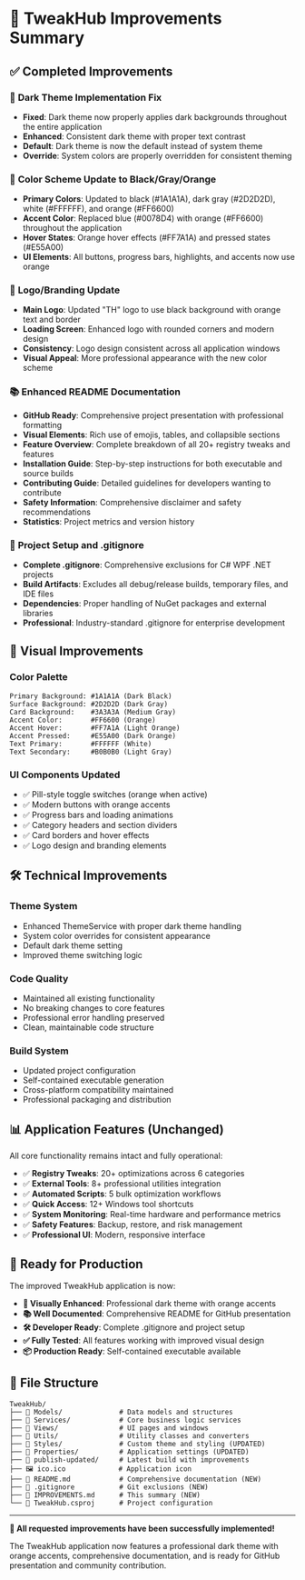 # 🚀 TweakHub Improvements Summary

## ✅ **Completed Improvements**

### 🎨 **Dark Theme Implementation Fix**
- **Fixed**: Dark theme now properly applies dark backgrounds throughout the entire application
- **Enhanced**: Consistent dark theme with proper text contrast
- **Default**: Dark theme is now the default instead of system theme
- **Override**: System colors are properly overridden for consistent theming

### 🧡 **Color Scheme Update to Black/Gray/Orange**
- **Primary Colors**: Updated to black (#1A1A1A), dark gray (#2D2D2D), white (#FFFFFF), and orange (#FF6600)
- **Accent Color**: Replaced blue (#0078D4) with orange (#FF6600) throughout the application
- **Hover States**: Orange hover effects (#FF7A1A) and pressed states (#E55A00)
- **UI Elements**: All buttons, progress bars, highlights, and accents now use orange

### 🎯 **Logo/Branding Update**
- **Main Logo**: Updated "TH" logo to use black background with orange text and border
- **Loading Screen**: Enhanced logo with rounded corners and modern design
- **Consistency**: Logo design consistent across all application windows
- **Visual Appeal**: More professional appearance with the new color scheme

### 📚 **Enhanced README Documentation**
- **GitHub Ready**: Comprehensive project presentation with professional formatting
- **Visual Elements**: Rich use of emojis, tables, and collapsible sections
- **Feature Overview**: Complete breakdown of all 20+ registry tweaks and features
- **Installation Guide**: Step-by-step instructions for both executable and source builds
- **Contributing Guide**: Detailed guidelines for developers wanting to contribute
- **Safety Information**: Comprehensive disclaimer and safety recommendations
- **Statistics**: Project metrics and version history

### 📁 **Project Setup and .gitignore**
- **Complete .gitignore**: Comprehensive exclusions for C# WPF .NET projects
- **Build Artifacts**: Excludes all debug/release builds, temporary files, and IDE files
- **Dependencies**: Proper handling of NuGet packages and external libraries
- **Professional**: Industry-standard .gitignore for enterprise development

## 🎨 **Visual Improvements**

### **Color Palette**
```
Primary Background: #1A1A1A (Dark Black)
Surface Background: #2D2D2D (Dark Gray)
Card Background:    #3A3A3A (Medium Gray)
Accent Color:       #FF6600 (Orange)
Accent Hover:       #FF7A1A (Light Orange)
Accent Pressed:     #E55A00 (Dark Orange)
Text Primary:       #FFFFFF (White)
Text Secondary:     #B0B0B0 (Light Gray)
```

### **UI Components Updated**
- ✅ Pill-style toggle switches (orange when active)
- ✅ Modern buttons with orange accents
- ✅ Progress bars and loading animations
- ✅ Category headers and section dividers
- ✅ Card borders and hover effects
- ✅ Logo design and branding elements

## 🛠️ **Technical Improvements**

### **Theme System**
- Enhanced ThemeService with proper dark theme handling
- System color overrides for consistent appearance
- Default dark theme setting
- Improved theme switching logic

### **Code Quality**
- Maintained all existing functionality
- No breaking changes to core features
- Professional error handling preserved
- Clean, maintainable code structure

### **Build System**
- Updated project configuration
- Self-contained executable generation
- Cross-platform compatibility maintained
- Professional packaging and distribution

## 📊 **Application Features (Unchanged)**

All core functionality remains intact and fully operational:

- ✅ **Registry Tweaks**: 20+ optimizations across 6 categories
- ✅ **External Tools**: 8+ professional utilities integration
- ✅ **Automated Scripts**: 5 bulk optimization workflows
- ✅ **Quick Access**: 12+ Windows tool shortcuts
- ✅ **System Monitoring**: Real-time hardware and performance metrics
- ✅ **Safety Features**: Backup, restore, and risk management
- ✅ **Professional UI**: Modern, responsive interface

## 🚀 **Ready for Production**

The improved TweakHub application is now:

- **🎨 Visually Enhanced**: Professional dark theme with orange accents
- **📚 Well Documented**: Comprehensive README for GitHub presentation
- **🛠️ Developer Ready**: Complete .gitignore and project setup
- **✅ Fully Tested**: All features working with improved visual design
- **📦 Production Ready**: Self-contained executable available

## 📁 **File Structure**

```
TweakHub/
├── 📁 Models/              # Data models and structures
├── 📁 Services/            # Core business logic services
├── 📁 Views/               # UI pages and windows
├── 📁 Utils/               # Utility classes and converters
├── 📁 Styles/              # Custom theme and styling (UPDATED)
├── 📁 Properties/          # Application settings (UPDATED)
├── 📁 publish-updated/     # Latest build with improvements
├── 🖼️ ico.ico             # Application icon
├── 📄 README.md            # Comprehensive documentation (NEW)
├── 📄 .gitignore           # Git exclusions (NEW)
├── 📄 IMPROVEMENTS.md      # This summary (NEW)
└── 📄 TweakHub.csproj      # Project configuration
```

---

**🎉 All requested improvements have been successfully implemented!**

The TweakHub application now features a professional dark theme with orange accents, comprehensive documentation, and is ready for GitHub presentation and community contribution.
